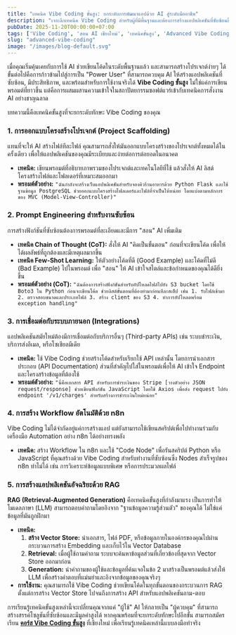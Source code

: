 ```yaml
---
title: "เทคนิค Vibe Coding ขั้นสูง: ยกระดับการพัฒนาแอปด้วย AI สู่ระดับมืออาชีพ"
description: "เจาะลึกเทคนิค Vibe Coding สำหรับผู้ที่มีพื้นฐานและต้องการสร้างแอปพลิเคชันที่ซับซ้อนขึ้น ตั้งแต่การออกแบบโครงสร้าง, Prompt Engineering, ไปจนถึงการเชื่อมต่อกับ n8n และ RAG"
pubDate: 2025-11-20T00:00:00+07:00
tags: ['Vibe Coding', 'สอน AI เชียงใหม่', 'เทคนิคขั้นสูง', 'Advanced Vibe Coding', 'RAG']
slug: "advanced-vibe-coding"
image: "/images/blog-default.svg"
---
```


เมื่อคุณเริ่มคุ้นเคยกับการใช้ AI ช่วยเขียนโค้ดในระดับพื้นฐานแล้ว และสามารถสร้างโปรเจกต์ง่ายๆ ได้ ขั้นต่อไปคือการก้าวข้ามไปสู่การเป็น "Power User" ที่สามารถควบคุม AI ให้สร้างแอปพลิเคชันที่ซับซ้อน, มีประสิทธิภาพ, และพร้อมสำหรับการใช้งานจริงได้ **Vibe Coding ขั้นสูง** ไม่ใช่แค่การเขียนพรอมต์ที่ยาวขึ้น แต่คือการผสมผสานความเข้าใจในสถาปัตยกรรมซอฟต์แวร์เข้ากับเทคนิคการสั่งงาน AI อย่างชาญฉลาด

บทความนี้คือเทคนิคขั้นสูงที่จะยกระดับทักษะ Vibe Coding ของคุณ

### 1. การออกแบบโครงสร้างโปรเจกต์ (Project Scaffolding)

แทนที่จะให้ AI สร้างไฟล์ทีละไฟล์ คุณสามารถสั่งให้มันออกแบบโครงสร้างของโปรเจกต์ทั้งหมดได้ในครั้งเดียว เพื่อให้แอปพลิเคชันของคุณมีระเบียบและง่ายต่อการต่อยอดในอนาคต

- **เทคนิค:** เขียนพรอมต์ที่อธิบายภาพรวมของโปรเจกต์และเทคโนโลยีที่ใช้ แล้วสั่งให้ AI ลิสต์โครงสร้างไฟล์และโฟลเดอร์ที่เหมาะสมออกมา
- **พรอมต์ตัวอย่าง:** `"ฉันกำลังจะสร้างเว็บแอปพลิเคชันสำหรับจองคิวร้านอาหารด้วย Python Flask และใช้ฐานข้อมูล PostgreSQL ช่วยออกแบบโครงสร้างโฟลเดอร์และไฟล์ที่จำเป็นให้หน่อย โดยแบ่งตามหลักการของ MVC (Model-View-Controller)"`

### 2. Prompt Engineering สำหรับงานซับซ้อน

การสร้างฟังก์ชันที่ซับซ้อนต้องการพรอมต์ที่ละเอียดและมีการ "สอน" AI เพิ่มเติม

- **เทคนิค Chain of Thought (CoT):** สั่งให้ AI "คิดเป็นขั้นตอน" ก่อนที่จะเขียนโค้ด เพื่อให้ได้ผลลัพธ์ที่ถูกต้องและมีเหตุผลมากขึ้น
- **เทคนิค Few-Shot Learning:** ให้ตัวอย่างโค้ดที่ดี (Good Example) และโค้ดที่ไม่ดี (Bad Example) ไปในพรอมต์ เพื่อ "สอน" ให้ AI เข้าใจสไตล์และข้อกำหนดของคุณได้ดียิ่งขึ้น
- **พรอมต์ตัวอย่าง (CoT):** `"ฉันต้องการสร้างฟังก์ชันสำหรับอัปโหลดไฟล์ไปยัง S3 bucket โดยใช้ Boto3 ใน Python ก่อนจะเขียนโค้ด ช่วยลิสต์ขั้นตอนที่ต้องทำมาก่อนทีละสเต็ป เช่น 1. รับไฟล์เข้ามา 2. ตรวจสอบขนาดและประเภทไฟล์ 3. สร้าง client ของ S3 4. ทำการอัปโหลดพร้อม exception handling"`

### 3. การเชื่อมต่อกับระบบภายนอก (Integrations)

แอปพลิเคชันสมัยใหม่ต้องมีการเชื่อมต่อกับบริการอื่นๆ (Third-party APIs) เช่น ระบบชำระเงิน, บริการส่งอีเมล, หรือโซเชียลมีเดีย

- **เทคนิค:** ใช้ Vibe Coding ช่วยสร้างโค้ดสำหรับเรียกใช้ API เหล่านั้น โดยการนำเอกสารประกอบ (API Documentation) ส่วนที่สำคัญไปใส่ในพรอมต์เพื่อให้ AI เข้าใจ Endpoint และโครงสร้างข้อมูลที่ต้องใช้
- **พรอมต์ตัวอย่าง:** `"นี่คือเอกสาร API สำหรับการชำระเงินของ Stripe [วางตัวอย่าง JSON request/response] ช่วยเขียนฟังก์ชัน JavaScript โดยใช้ Axios เพื่อส่ง request ไปยัง endpoint '/v1/charges' สำหรับสร้างการชำระเงินใหม่หน่อย"`

### 4. การสร้าง Workflow อัตโนมัติด้วย n8n

Vibe Coding ไม่ได้จำกัดอยู่แค่การสร้างแอป แต่ยังสามารถใช้เขียนสคริปต์เพื่อไปทำงานร่วมกับเครื่องมือ Automation อย่าง n8n ได้อย่างทรงพลัง

- **เทคนิค:** สร้าง Workflow ใน n8n และใช้ "Code Node" เพื่อรันสคริปต์ Python หรือ JavaScript ที่คุณสร้างด้วย Vibe Coding สำหรับทำงานที่ซับซ้อนซึ่ง Nodes สำเร็จรูปของ n8n ทำไม่ได้ เช่น การวิเคราะห์ข้อมูลแบบพิเศษ หรือการประมวลผลไฟล์

### 5. การสร้างแอปพลิเคชันอัจฉริยะด้วย RAG

**RAG (Retrieval-Augmented Generation)** คือเทคนิคขั้นสูงที่กำลังมาแรง เป็นการทำให้โมเดลภาษา (LLM) สามารถตอบคำถามโดยอิงจาก "ฐานข้อมูลความรู้ส่วนตัว" ของคุณได้ ไม่ใช่แค่ข้อมูลที่มันถูกฝึกมา

- **เทคนิค:**
  1.  **สร้าง Vector Store:** นำเอกสาร, ไฟล์ PDF, หรือข้อมูลภายในองค์กรของคุณไปผ่านกระบวนการสร้าง Embedding และเก็บไว้ใน Vector Database
  2.  **Retrieval:** เมื่อผู้ใช้ถามคำถาม ระบบจะค้นหาข้อมูลส่วนที่เกี่ยวข้องที่สุดจาก Vector Store ออกมาก่อน
  3.  **Generation:** นำคำถามของผู้ใช้และข้อมูลที่ค้นเจอในข้อ 2 มาสร้างเป็นพรอมต์แล้วส่งให้ LLM เพื่อสร้างคำตอบที่แม่นยำและอิงจากข้อมูลของคุณจริงๆ
- **การใช้งาน:** คุณสามารถใช้ Vibe Coding ช่วยเขียนโค้ดในทุกขั้นตอนของกระบวนการ RAG ตั้งแต่การสร้าง Vector Store ไปจนถึงการสร้าง API สำหรับแอปพลิเคชันถาม-ตอบ

การเรียนรู้เทคนิคขั้นสูงเหล่านี้จะเปลี่ยนคุณจากแค่ "ผู้ใช้" AI ให้กลายเป็น "ผู้ควบคุม" ที่สามารถสร้างสรรค์โซลูชันที่ซับซ้อนและมีมูลค่าสูงได้ หากคุณพร้อมที่จะยกระดับทักษะไปอีกขั้น สามารถสมัครเรียน **[คอร์ส Vibe Coding ขั้นสูง](https://www.aiunlockinnovations.com/courses-vibecode)** ที่เชียงใหม่ เพื่อเรียนรู้เทคนิคเหล่านี้แบบลงมือทำจริง
